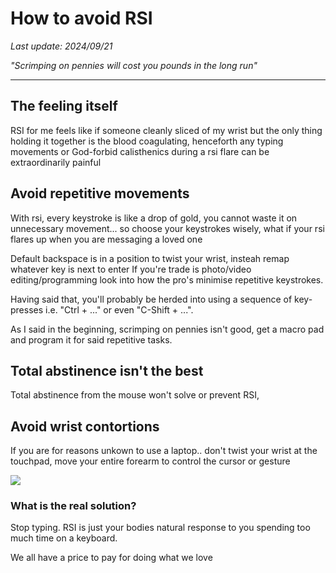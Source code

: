 # How to avoid RSI 

*Last update: 2024/09/21*

_"Scrimping on pennies will cost you pounds in the long run"_

<hr>

## The feeling itself

RSI for me feels like if someone cleanly sliced of my wrist but the only thing holding it together is the blood coagulating, henceforth any typing movements or God-forbid calisthenics during a rsi flare can be extraordinarily painful

## Avoid repetitive movements

With rsi, every keystroke is like a drop of gold, you cannot waste it on unnecessary movement... so choose your keystrokes wisely, what if your rsi flares up when you are messaging a loved one

Default backspace is in a position to twist your wrist, insteah remap whatever key is next to enter 
If you're trade is photo/video editing/programming look into how the pro's minimise repetitive keystrokes.

Having said that, you'll probably be herded into using a sequence of key-presses i.e. "Ctrl + ..." or even "C-Shift + ...".

As I said in the beginning, scrimping on pennies isn't good, get a macro pad and program it for said repetitive tasks.

## Total abstinence isn't the best

Total abstinence from the mouse won't solve or prevent RSI,

## Avoid wrist contortions

If you are for reasons unkown to use a laptop.. don't twist your wrist at the touchpad, move your entire forearm to control the cursor or gesture

<img src=rsi1.avif>

### What is the real solution?

Stop typing. RSI is just your bodies natural response to you spending too much time on a keyboard.

We all have a price to pay for doing what we love
